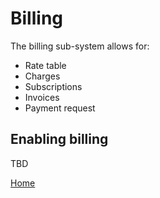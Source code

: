 # Billing

The billing sub-system allows for:

* Rate table
* Charges
* Subscriptions
* Invoices
* Payment request

## Enabling billing

TBD

[Home](../README.md)
